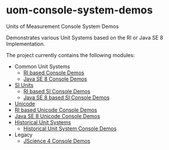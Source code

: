 uom-console-system-demos
=========

Units of Measurement Console System Demos

Demonstrates various Unit Systems based on the RI or Java SE 8 Implementation.

The project currently contains the following modules:

- Common Unit Systems
  - [RI based Console Demos](common)
  - [Java SE 8 Console Demos](common-java8)
- [SI Units](https://en.wikipedia.org/wiki/International_System_of_Units)
  - [RI based SI Console Demos](si)
  - [Java SE 8 based SI Console Demos](si-java8)
- [Unicode](https://de.wikipedia.org/wiki/Unicode)
 - [RI based Unicode Console Demos](unicode)
 - [Java SE 8 Unicode Console Demos](unicode-java8)
- [Historical Unit Systems](https://en.wikipedia.org/wiki/History_of_measurement)
  - [Historical Unit System Console Demos](historical)
- Legacy
  - [JScience 4 Console Demos](jscience)
